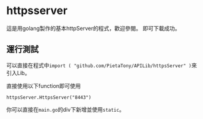 # httpsserver

這是用golang製作的基本httpServer的程式，歡迎參閱。
即可下載成功。

## 運行測試

可以直接在程式中```import ( "github.com/PietaTony/APILib/httpsServer" )```來引入Lib。

直接使用以下function即可使用

```
httpsServer.HttpsServer("8443")
```

你可以直接在```main.go```的div下新增並使用```static```。

